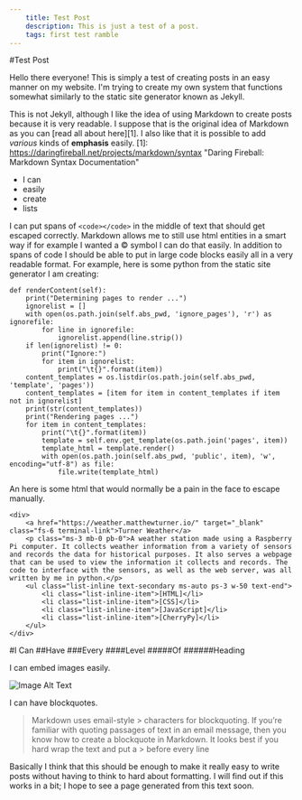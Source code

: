 ```yaml
---
	title: Test Post
	description: This is just a test of a post.
	tags: first test ramble
---
```

#Test Post

Hello there everyone! This is simply a test of creating posts in an easy manner on my website. I'm trying to create my own system that functions somewhat similarly to the static site generator known as Jekyll.

This is not Jekyll, although I like the idea of using Markdown to create posts because it is very readable. I suppose that is the original idea of Markdown as you can [read all about here][1]. I also like that it is possible to add *various* kinds of **emphasis** easily.
[1]: https://daringfireball.net/projects/markdown/syntax "Daring Fireball: Markdown Syntax Documentation"

- I can
- easily
- create
- lists

I can put spans of `<code></code>` in the middle of text that should get escaped correctly. Markdown allows me to still use html entities in a smart way if for example I wanted a &copy; symbol I can do that easily. In addition to spans of code I should be able to put in large code blocks easily all in a very readable format. For example, here is some python from the static site generator I am creating:

	def renderContent(self):
		print("Determining pages to render ...")
		ignorelist = []
		with open(os.path.join(self.abs_pwd, 'ignore_pages'), 'r') as ignorefile:
			for line in ignorefile:
				ignorelist.append(line.strip())
		if len(ignorelist) != 0:
			print("Ignore:")
			for item in ignorelist:
				print("\t{}".format(item))
		content_templates = os.listdir(os.path.join(self.abs_pwd, 'template', 'pages'))
		content_templates = [item for item in content_templates if item not in ignorelist]
		print(str(content_templates))
		print("Rendering pages ...")
		for item in content_templates:
			print("\t{}".format(item))
			template = self.env.get_template(os.path.join('pages', item))
			template_html = template.render()
			with open(os.path.join(self.abs_pwd, 'public', item), 'w', encoding="utf-8") as file:
				file.write(template_html)

An here is some html that would normally be a pain in the face to escape manually.

	<div>
		<a href="https://weather.matthewturner.io/" target="_blank" class="fs-6 terminal-link">Turner Weather</a>
		<p class="ms-3 mb-0 pb-0">A weather station made using a Raspberry Pi computer. It collects weather information from a variety of sensors and records the data for historical purposes. It also serves a webpage that can be used to view the information it collects and records. The code to interface with the sensors, as well as the web server, was all written by me in python.</p>
		<ul class="list-inline text-secondary ms-auto ps-3 w-50 text-end">
			<li class="list-inline-item">[HTML]</li>
			<li class="list-inline-item">[CSS]</li>
			<li class="list-inline-item">[JavaScript]</li>
			<li class="list-inline-item">[CherryPy]</li>
		</ul>
	</div>

#I Can
##Have
###Every
####Level
#####Of
######Heading

I can embed images easily.

![Image Alt Text](https://place-hold.it/350x350)

I can have blockquotes.
> Markdown uses email-style > characters for blockquoting. If you’re familiar with quoting passages of text in an email message, then you know how to create a blockquote in Markdown. It looks best if you hard wrap the text and put a > before every line

Basically I think that this should be enough to make it really easy to write posts without having to think to hard about formatting. I will find out if this works in a bit; I hope to see a page generated from this text soon.
